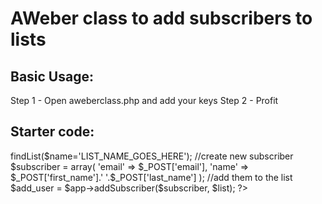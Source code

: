 AWeber class to add subscribers to lists
======================

Basic Usage:
------------
Step 1 - Open aweberclass.php and add your keys
Step 2 - Profit

Starter code:
------------
<?php
require('./aweber/aweberclass.php');

//new aweber
$app = new AWeber();
//use the list name you want to add subscribers to
$list = $app->findList($name='LIST_NAME_GOES_HERE');
//create new subscriber
$subscriber = array(
'email' => $_POST['email'],
'name' => $_POST['first_name'].' '.$_POST['last_name']
);
//add them to the list
$add_user = $app->addSubscriber($subscriber, $list);
?>
